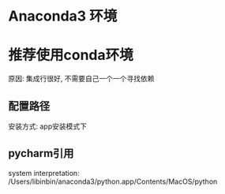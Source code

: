# Anaconda3 环境

# 推荐使用conda环境
原因: 集成行很好, 不需要自己一个一个寻找依赖

## 配置路径
安装方式: app安装模式下

## pycharm引用
system interpretation:   
/Users/libinbin/anaconda3/python.app/Contents/MacOS/python
